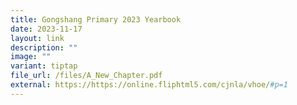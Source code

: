 ```yaml
---
title: Gongshang Primary 2023 Yearbook
date: 2023-11-17
layout: link
description: ""
image: ""
variant: tiptap
file_url: /files/A_New_Chapter.pdf
external: https://https://online.fliphtml5.com/cjnla/vhoe/#p=1
---
```

